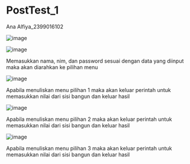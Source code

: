 # PostTest_1
Ana Alfiya_2399016102

![image](https://github.com/Anaalfiya/PostTest_1/assets/144817479/4806c2db-f09c-4eae-8ad8-e780d36e573b)

![image](https://github.com/Anaalfiya/PostTest_1/assets/144817479/ac5bc8eb-105e-4cfe-99d7-7cefaebe5703)

Memasukkan nama, nim, dan password sesuai dengan data yang diinput maka akan diarahkan ke pilihan menu

![image](https://github.com/Anaalfiya/PostTest_1/assets/144817479/0ea3ee58-1cd6-4d54-b0e8-ba0bd4231a9c)

Apabila menuliskan menu pilihan 1 maka akan keluar perintah untuk memasukkan nilai dari sisi bangun dan keluar hasil

![image](https://github.com/Anaalfiya/PostTest_1/assets/144817479/4ad376ef-4102-4d32-8566-4fd5406cf635)

Apabila menuliskan menu pilihan 2 maka akan keluar perintah untuk memasukkan nilai dari sisi bangun dan keluar hasil

![image](https://github.com/Anaalfiya/PostTest_1/assets/144817479/47cd663d-f086-4dee-bc57-53607d53ba0a)

Apabila menuliskan menu pilihan 3 maka akan keluar perintah untuk memasukkan nilai dari sisi bangun dan keluar hasil
